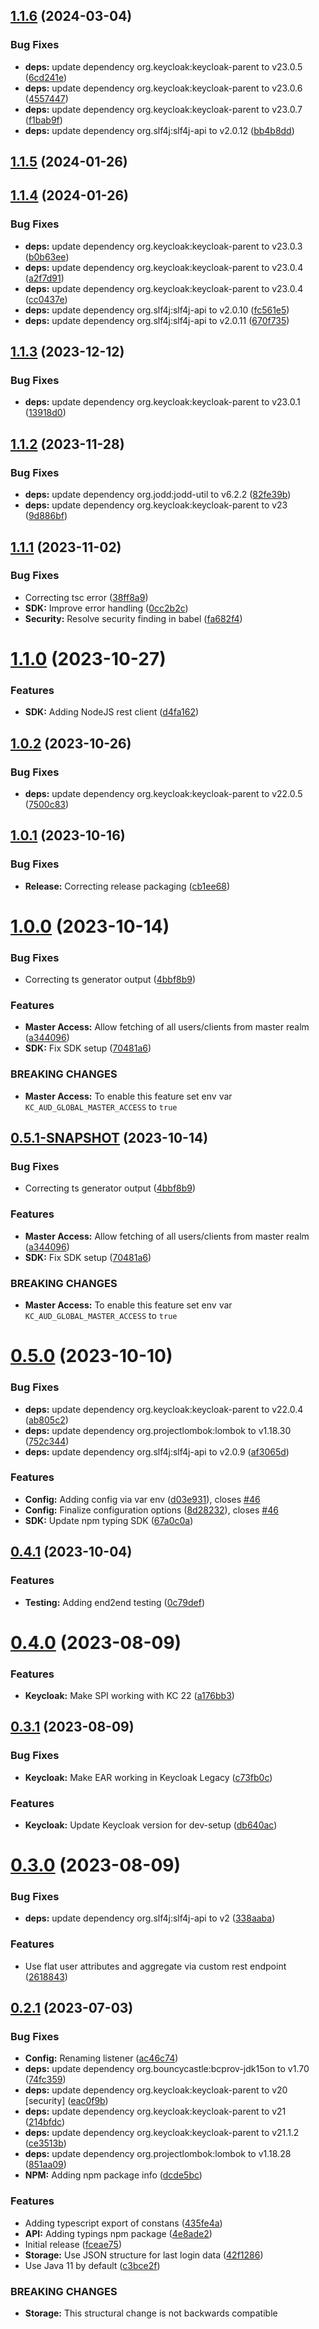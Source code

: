 ## [1.1.6](https://github.com/ContinuousSecurityTooling/keycloak-auditor/compare/v1.1.5...v1.1.6) (2024-03-04)


### Bug Fixes

* **deps:** update dependency org.keycloak:keycloak-parent to v23.0.5 ([6cd241e](https://github.com/ContinuousSecurityTooling/keycloak-auditor/commit/6cd241e252e6b490458d319bf0372cb595468690))
* **deps:** update dependency org.keycloak:keycloak-parent to v23.0.6 ([4557447](https://github.com/ContinuousSecurityTooling/keycloak-auditor/commit/45574473494f28e9eccbfccf4161f45219e895b1))
* **deps:** update dependency org.keycloak:keycloak-parent to v23.0.7 ([f1bab9f](https://github.com/ContinuousSecurityTooling/keycloak-auditor/commit/f1bab9f71ee0c17bf6af6bee3d98d75ed73b2235))
* **deps:** update dependency org.slf4j:slf4j-api to v2.0.12 ([bb4b8dd](https://github.com/ContinuousSecurityTooling/keycloak-auditor/commit/bb4b8dd580103bb72cda6d0fbd1c3fda9d8cb60f))



## [1.1.5](https://github.com/ContinuousSecurityTooling/keycloak-auditor/compare/v1.1.4...v1.1.5) (2024-01-26)



## [1.1.4](https://github.com/ContinuousSecurityTooling/keycloak-auditor/compare/v1.1.3...v1.1.4) (2024-01-26)


### Bug Fixes

* **deps:** update dependency org.keycloak:keycloak-parent to v23.0.3 ([b0b63ee](https://github.com/ContinuousSecurityTooling/keycloak-auditor/commit/b0b63ee6629a70ae75e984b569144a37b99987a9))
* **deps:** update dependency org.keycloak:keycloak-parent to v23.0.4 ([a2f7d91](https://github.com/ContinuousSecurityTooling/keycloak-auditor/commit/a2f7d919017c7295c88e6fe58db2fd4d681436bf))
* **deps:** update dependency org.keycloak:keycloak-parent to v23.0.4 ([cc0437e](https://github.com/ContinuousSecurityTooling/keycloak-auditor/commit/cc0437e472f8827cffaba877f2516bcd05cc7ca5))
* **deps:** update dependency org.slf4j:slf4j-api to v2.0.10 ([fc561e5](https://github.com/ContinuousSecurityTooling/keycloak-auditor/commit/fc561e51edaa29ba7c8751c47832eb22ee68dd86))
* **deps:** update dependency org.slf4j:slf4j-api to v2.0.11 ([670f735](https://github.com/ContinuousSecurityTooling/keycloak-auditor/commit/670f73566eef5d3c1172cab47ff670f37e0d4582))



## [1.1.3](https://github.com/ContinuousSecurityTooling/keycloak-auditor/compare/v1.1.2...v1.1.3) (2023-12-12)


### Bug Fixes

* **deps:** update dependency org.keycloak:keycloak-parent to v23.0.1 ([13918d0](https://github.com/ContinuousSecurityTooling/keycloak-auditor/commit/13918d0d86e1aa4357d1b3c967b4cc5648aea2fb))



## [1.1.2](https://github.com/ContinuousSecurityTooling/keycloak-auditor/compare/v1.1.1...v1.1.2) (2023-11-28)


### Bug Fixes

* **deps:** update dependency org.jodd:jodd-util to v6.2.2 ([82fe39b](https://github.com/ContinuousSecurityTooling/keycloak-auditor/commit/82fe39be086faee247ac408eec9830ccabb1dda9))
* **deps:** update dependency org.keycloak:keycloak-parent to v23 ([9d886bf](https://github.com/ContinuousSecurityTooling/keycloak-auditor/commit/9d886bf091622681ad1438856774ce57769aa263))



## [1.1.1](https://github.com/ContinuousSecurityTooling/keycloak-auditor/compare/v1.1.0...v1.1.1) (2023-11-02)


### Bug Fixes

* Correcting tsc error ([38ff8a9](https://github.com/ContinuousSecurityTooling/keycloak-auditor/commit/38ff8a99f9361e264789920a7137679835219bf5))
* **SDK:** Improve error handling ([0cc2b2c](https://github.com/ContinuousSecurityTooling/keycloak-auditor/commit/0cc2b2c661a8c75f78ef53e33696c0907c5822d9))
* **Security:** Resolve security finding in babel ([fa682f4](https://github.com/ContinuousSecurityTooling/keycloak-auditor/commit/fa682f4feb00f6c400dd1f795e9f46784d308363))



# [1.1.0](https://github.com/ContinuousSecurityTooling/keycloak-auditor/compare/v1.0.2...v1.1.0) (2023-10-27)


### Features

* **SDK:** Adding NodeJS rest client ([d4fa162](https://github.com/ContinuousSecurityTooling/keycloak-auditor/commit/d4fa162e9e05c9f83b83a2442d3af15a54d63204))



## [1.0.2](https://github.com/ContinuousSecurityTooling/keycloak-auditor/compare/v1.0.1...v1.0.2) (2023-10-26)


### Bug Fixes

* **deps:** update dependency org.keycloak:keycloak-parent to v22.0.5 ([7500c83](https://github.com/ContinuousSecurityTooling/keycloak-auditor/commit/7500c83ffbdd3d3e6e671045e572333ecadf31fa))



## [1.0.1](https://github.com/ContinuousSecurityTooling/keycloak-auditor/compare/v1.0.0...v1.0.1) (2023-10-16)


### Bug Fixes

* **Release:** Correcting release packaging ([cb1ee68](https://github.com/ContinuousSecurityTooling/keycloak-auditor/commit/cb1ee6844c851c5fbebc2d37d8597a34288c2238))



# [1.0.0](https://github.com/ContinuousSecurityTooling/keycloak-auditor/compare/v0.5.0...v1.0.0) (2023-10-14)


### Bug Fixes

* Correcting ts generator output ([4bbf8b9](https://github.com/ContinuousSecurityTooling/keycloak-auditor/commit/4bbf8b9ebeff7dc81f4929f578751025afe45c12))


### Features

* **Master Access:** Allow fetching of all users/clients from master realm ([a344096](https://github.com/ContinuousSecurityTooling/keycloak-auditor/commit/a3440961c5a5241eee7807fec436758df08d6ff6))
* **SDK:** Fix SDK setup ([70481a6](https://github.com/ContinuousSecurityTooling/keycloak-auditor/commit/70481a6da40877dcc1c09c6d3a5d6017e83fa82c))


### BREAKING CHANGES

* **Master Access:** To enable this feature set env var `KC_AUD_GLOBAL_MASTER_ACCESS` to `true`



## [0.5.1-SNAPSHOT](https://github.com/ContinuousSecurityTooling/keycloak-auditor/compare/v0.5.0...v0.5.1-SNAPSHOT) (2023-10-14)


### Bug Fixes

* Correcting ts generator output ([4bbf8b9](https://github.com/ContinuousSecurityTooling/keycloak-auditor/commit/4bbf8b9ebeff7dc81f4929f578751025afe45c12))


### Features

* **Master Access:** Allow fetching of all users/clients from master realm ([a344096](https://github.com/ContinuousSecurityTooling/keycloak-auditor/commit/a3440961c5a5241eee7807fec436758df08d6ff6))
* **SDK:** Fix SDK setup ([70481a6](https://github.com/ContinuousSecurityTooling/keycloak-auditor/commit/70481a6da40877dcc1c09c6d3a5d6017e83fa82c))


### BREAKING CHANGES

* **Master Access:** To enable this feature set env var `KC_AUD_GLOBAL_MASTER_ACCESS` to `true`



# [0.5.0](https://github.com/ContinuousSecurityTooling/keycloak-auditor/compare/v0.4.1...v0.5.0) (2023-10-10)


### Bug Fixes

* **deps:** update dependency org.keycloak:keycloak-parent to v22.0.4 ([ab805c2](https://github.com/ContinuousSecurityTooling/keycloak-auditor/commit/ab805c281994ba6f129650627b09649f4dc2a47a))
* **deps:** update dependency org.projectlombok:lombok to v1.18.30 ([752c344](https://github.com/ContinuousSecurityTooling/keycloak-auditor/commit/752c344112b89d7e2c5c6f83f8fba8077f271237))
* **deps:** update dependency org.slf4j:slf4j-api to v2.0.9 ([af3065d](https://github.com/ContinuousSecurityTooling/keycloak-auditor/commit/af3065d9f69616af1c906fdf73ef1e4419907cc5))


### Features

* **Config:** Adding config via var env ([d03e931](https://github.com/ContinuousSecurityTooling/keycloak-auditor/commit/d03e931c132294e01c1e1b07d8824a4409a364ca)), closes [#46](https://github.com/ContinuousSecurityTooling/keycloak-auditor/issues/46)
* **Config:** Finalize configuration options ([8d28232](https://github.com/ContinuousSecurityTooling/keycloak-auditor/commit/8d282325a90be5613e12a2ed3019dbd99c8a659c)), closes [#46](https://github.com/ContinuousSecurityTooling/keycloak-auditor/issues/46)
* **SDK:** Update npm typing SDK ([67a0c0a](https://github.com/ContinuousSecurityTooling/keycloak-auditor/commit/67a0c0a462d28ef991135265f3ffb0b9e2625410))



## [0.4.1](https://github.com/ContinuousSecurityTooling/keycloak-auditor/compare/v0.4.0...v0.4.1) (2023-10-04)


### Features

* **Testing:** Adding end2end testing ([0c79def](https://github.com/ContinuousSecurityTooling/keycloak-auditor/commit/0c79defdebc02e6610a0782d10df8c9ce551efba))



# [0.4.0](https://github.com/ContinuousSecurityTooling/keycloak-auditor/compare/v0.3.1...v0.4.0) (2023-08-09)


### Features

* **Keycloak:** Make SPI working with KC 22 ([a176bb3](https://github.com/ContinuousSecurityTooling/keycloak-auditor/commit/a176bb3af51c241bd58146651b3ef9084b59294c))



## [0.3.1](https://github.com/ContinuousSecurityTooling/keycloak-auditor/compare/v0.3.0...v0.3.1) (2023-08-09)


### Bug Fixes

* **Keycloak:** Make EAR working in Keycloak Legacy ([c73fb0c](https://github.com/ContinuousSecurityTooling/keycloak-auditor/commit/c73fb0c9e2008230ed3003842ca631eee680c437))


### Features

* **Keycloak:** Update Keycloak version for dev-setup ([db640ac](https://github.com/ContinuousSecurityTooling/keycloak-auditor/commit/db640ac4c994e7d0620223a0dee2ddacbc2af76a))



# [0.3.0](https://github.com/ContinuousSecurityTooling/keycloak-auditor/compare/v0.2.1...v0.3.0) (2023-08-09)


### Bug Fixes

* **deps:** update dependency org.slf4j:slf4j-api to v2 ([338aaba](https://github.com/ContinuousSecurityTooling/keycloak-auditor/commit/338aaba2c84b1635112edad269235fd5fb9d9000))


### Features

* Use flat user attributes and aggregate via custom rest endpoint ([2618843](https://github.com/ContinuousSecurityTooling/keycloak-auditor/commit/2618843aeb909113b4892988651384116f4065c5))



## [0.2.1](https://github.com/ContinuousSecurityTooling/keycloak-auditor/compare/fceae7576defe53fa529a824ddb44c7c3855fde2...v0.2.1) (2023-07-03)


### Bug Fixes

* **Config:** Renaming listener ([ac46c74](https://github.com/ContinuousSecurityTooling/keycloak-auditor/commit/ac46c74dac9e7486b198d87c938f99e01b810115))
* **deps:** update dependency org.bouncycastle:bcprov-jdk15on to v1.70 ([74fc359](https://github.com/ContinuousSecurityTooling/keycloak-auditor/commit/74fc359f55991c312b325771c51bad9ce8f2f78e))
* **deps:** update dependency org.keycloak:keycloak-parent to v20 [security] ([eac0f9b](https://github.com/ContinuousSecurityTooling/keycloak-auditor/commit/eac0f9b299850cbaf188e11b9bf245a9acb24297))
* **deps:** update dependency org.keycloak:keycloak-parent to v21 ([214bfdc](https://github.com/ContinuousSecurityTooling/keycloak-auditor/commit/214bfdc29ffa5ef22eaf779410d7696c6729ea37))
* **deps:** update dependency org.keycloak:keycloak-parent to v21.1.2 ([ce3513b](https://github.com/ContinuousSecurityTooling/keycloak-auditor/commit/ce3513b979aeeed8a7bf1c4c0a260c2aed885c49))
* **deps:** update dependency org.projectlombok:lombok to v1.18.28 ([851aa09](https://github.com/ContinuousSecurityTooling/keycloak-auditor/commit/851aa0925270c87e02529ee7912fe3a550e3b58f))
* **NPM:** Adding npm package info ([dcde5bc](https://github.com/ContinuousSecurityTooling/keycloak-auditor/commit/dcde5bccfc5e771a2a2ec709a1453a8a7ba83d39))


### Features

* Adding typescript export of constans ([435fe4a](https://github.com/ContinuousSecurityTooling/keycloak-auditor/commit/435fe4ae2d94e865841bc9ae11cf4b77e694f556))
* **API:** Adding typings npm package ([4e8ade2](https://github.com/ContinuousSecurityTooling/keycloak-auditor/commit/4e8ade289f0925c176bd4c4487cbce6764800139))
* Initial release ([fceae75](https://github.com/ContinuousSecurityTooling/keycloak-auditor/commit/fceae7576defe53fa529a824ddb44c7c3855fde2))
* **Storage:** Use JSON structure for last login data ([42f1286](https://github.com/ContinuousSecurityTooling/keycloak-auditor/commit/42f1286fd88997bf39220ed982ab120afd461865))
* Use Java 11 by default ([c3bce2f](https://github.com/ContinuousSecurityTooling/keycloak-auditor/commit/c3bce2f01704bd5489f3eea55074403e9f5d80cf))


### BREAKING CHANGES

* **Storage:** This structural change is not backwards compatible
